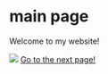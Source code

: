 <html>

<body>
  <h1>main page</h1>
  <p>Welcome to my website!</p>
  <img src="https://content.codecademy.com/articles/github-pages-via-web-app/happy-ice-cream.gif" />
  <a href="xenothing/theotherpage.md">Go to the next page!</a>
</body>

</html>
